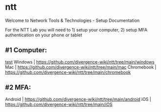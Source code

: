 # ntt
Welcome to Network Tools &amp; Technologies - Setup Documentation

For the NTT Lab you will need to 1) setup your computer, 2) setup MFA authentication on your phone or tablet

#1 Computer:
------------

[test](http://example.com)
Windows | https://github.com/divergence-wiki/ntt/tree/main/windows
Mac | https://github.com/divergence-wiki/ntt/tree/main/mac
Chromebook | https://github.com/divergence-wiki/ntt/tree/main/chromebook

#2 MFA:
-------

Android | https://github.com/divergence-wiki/ntt/tree/main/android
iOS | https://github.com/divergence-wiki/ntt/tree/main/iOS


